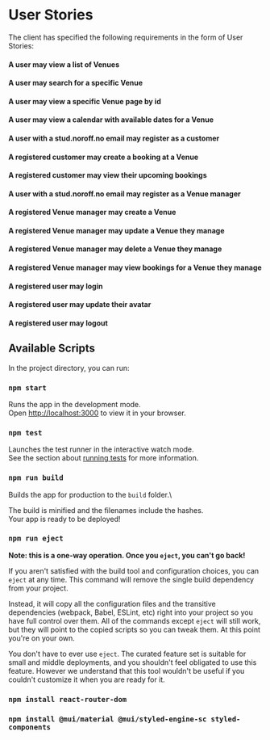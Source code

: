 # User Stories
The client has specified the following requirements in the form of User Stories:

#### A user may view a list of Venues
#### A user may search for a specific Venue
#### A user may view a specific Venue page by id
#### A user may view a calendar with available dates for a Venue
#### A user with a stud.noroff.no email may register as a customer
#### A registered customer may create a booking at a Venue
#### A registered customer may view their upcoming bookings
#### A user with a stud.noroff.no email may register as a Venue manager
#### A registered Venue manager may create a Venue
#### A registered Venue manager may update a Venue they manage
#### A registered Venue manager may delete a Venue they manage
#### A registered Venue manager may view bookings for a Venue they manage
#### A registered user may login
#### A registered user may update their avatar
#### A registered user may logout

## Available Scripts

In the project directory, you can run:

### `npm start`

Runs the app in the development mode.\
Open [http://localhost:3000](http://localhost:3000) to view it in your browser.

### `npm test`

Launches the test runner in the interactive watch mode.\
See the section about [running tests](https://facebook.github.io/create-react-app/docs/running-tests) for more information.

### `npm run build`

Builds the app for production to the `build` folder.\

The build is minified and the filenames include the hashes.\
Your app is ready to be deployed!

### `npm run eject`

**Note: this is a one-way operation. Once you `eject`, you can't go back!**

If you aren't satisfied with the build tool and configuration choices, you can `eject` at any time. This command will remove the single build dependency from your project.

Instead, it will copy all the configuration files and the transitive dependencies (webpack, Babel, ESLint, etc) right into your project so you have full control over them. All of the commands except `eject` will still work, but they will point to the copied scripts so you can tweak them. At this point you're on your own.

You don't have to ever use `eject`. The curated feature set is suitable for small and middle deployments, and you shouldn't feel obligated to use this feature. However we understand that this tool wouldn't be useful if you couldn't customize it when you are ready for it.

### `npm install react-router-dom`

### `npm install @mui/material @mui/styled-engine-sc styled-components`
